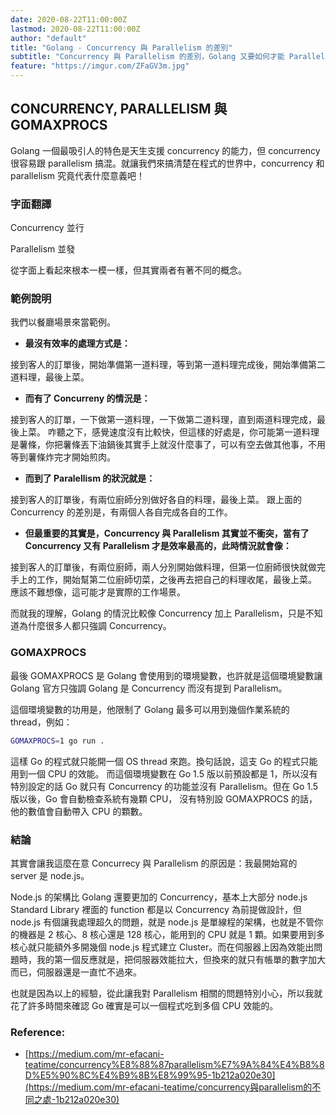 ```yaml
---
date: 2020-08-22T11:00:00Z
lastmod: 2020-08-22T11:00:00Z
author: "default"
title: "Golang - Concurrency 與 Parallelism 的差別"
subtitle: "Concurrency 與 Parallelism 的差別，Golang 又要如何才能 Parallel?"
feature: "https://imgur.com/ZFaGV3m.jpg"
---
```


## CONCURRENCY, PARALLELISM 與 GOMAXPROCS

Golang 一個最吸引人的特色是天生支援 concurrency 的能力，但 concurrency 很容易跟 parallelism 搞混。就讓我們來搞清楚在程式的世界中，concurrency 和 parallelism 究竟代表什麼意義吧！

### 字面翻譯

Concurrency 並行

Parallelism 並發

從字面上看起來根本一模一樣，但其實兩者有著不同的概念。

### 範例說明

我們以餐廳場景來當範例。

- **最沒有效率的處理方式是：**

接到客人的訂單後，開始準備第一道料理，等到第一道料理完成後，開始準備第二道料理，最後上菜。

- **而有了 Concurreny 的情況是：**

接到客人的訂單，一下做第一道料理，一下做第二道料理，直到兩道料理完成，最後上菜。
咋聽之下，感覺速度沒有比較快，但這樣的好處是，你可能第一道料理是薯條，你把薯條丟下油鍋後其實手上就沒什麼事了，可以有空去做其他事，不用等到薯條炸完才開始煎肉。

- **而到了 Paralellism 的狀況就是：**

接到客人的訂單後，有兩位廚師分別做好各自的料理，最後上菜。
跟上面的 Concurrency 的差別是，有兩個人各自完成各自的工作。

- **但最重要的其實是，Concurrency 與 Parallelism 其實並不衝突，當有了 Concurrency 又有 Parallelism 才是效率最高的，此時情況就會像：**

接到客人的訂單後，有兩位廚師，兩人分別開始做料理，但第一位廚師很快就做完手上的工作，開始幫第二位廚師切菜，之後再去把自己的料理收尾，最後上菜。
應該不難想像，這可能才是實際的工作場景。

而就我的理解，Golang 的情況比較像 Concurrency 加上 Parallelism，只是不知道為什麼很多人都只強調 Concurrency。

### GOMAXPROCS

最後 GOMAXPROCS 是 Golang 會使用到的環境變數，也許就是這個環境變數讓 Golang 官方只強調 Golang 是 Concurrency 而沒有提到 Parallelism。

這個環境變數的功用是，他限制了 Golang 最多可以用到幾個作業系統的 thread，例如：

```bash
GOMAXPROCS=1 go run .
```

這樣 Go 的程式就只能開一個 OS thread 來跑。換句話說，這支 Go 的程式只能用到一個 CPU 的效能。
而這個環境變數在 Go 1.5 版以前預設都是 1，所以沒有特別設定的話 Go 就只有 Concurrency 的功能並沒有 Parallelism。但在 Go 1.5 版以後，Go 會自動檢查系統有幾顆 CPU， 沒有特別設 GOMAXPROCS 的話，他的數值會自動帶入 CPU 的顆數。

### 結論

其實會讓我這麼在意 Concurrecy 與 Parallelism 的原因是：我最開始寫的 server 是 node.js。

Node.js 的架構比 Golang 還要更加的 Concurrency，基本上大部分 node.js Standard Library 裡面的 function 都是以 Concurrency 為前提做設計，但 node.js 有個讓我處理超久的問題，就是 node.js 是單線程的架構，也就是不管你的機器是 2 核心、8 核心還是 128 核心，能用到的 CPU 就是 1 顆。如果要用到多核心就只能額外多開幾個 node.js 程式建立 Cluster。而在伺服器上因為效能出問題時，我的第一個反應就是，把伺服器效能拉大，但換來的就只有帳單的數字加大而已，伺服器還是一直忙不過來。

也就是因為以上的經驗，從此讓我對 Parallelism 相關的問題特別小心，所以我就花了許多時間來確認 Go 確實是可以一個程式吃到多個 CPU 效能的。

### Reference: 

- [https://medium.com/mr-efacani-teatime/concurrency%E8%88%87parallelism%E7%9A%84%E4%B8%8D%E5%90%8C%E4%B9%8B%E8%99%95-1b212a020e30](https://medium.com/mr-efacani-teatime/concurrency與parallelism的不同之處-1b212a020e30)



